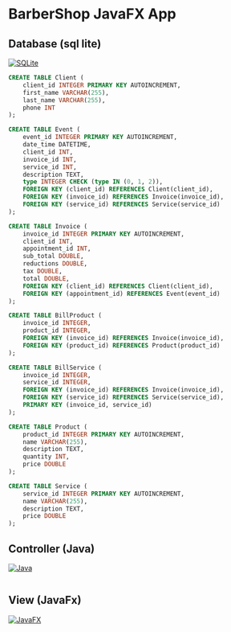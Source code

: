 # BarberShop JavaFX App

## Database (sql lite)
[![SQLite](https://img.shields.io/badge/SQLite-3.39.2-lightgrey.svg)](https://www.sqlite.org)
```sql
CREATE TABLE Client (
    client_id INTEGER PRIMARY KEY AUTOINCREMENT,
    first_name VARCHAR(255),
    last_name VARCHAR(255),
    phone INT
);

CREATE TABLE Event (
    event_id INTEGER PRIMARY KEY AUTOINCREMENT,
    date_time DATETIME,
    client_id INT,
    invoice_id INT,
    service_id INT,
    description TEXT,
    type INTEGER CHECK (type IN (0, 1, 2)),
    FOREIGN KEY (client_id) REFERENCES Client(client_id),
    FOREIGN KEY (invoice_id) REFERENCES Invoice(invoice_id),
    FOREIGN KEY (service_id) REFERENCES Service(service_id)
);

CREATE TABLE Invoice (
    invoice_id INTEGER PRIMARY KEY AUTOINCREMENT,
    client_id INT,
    appointment_id INT,
    sub_total DOUBLE,
    reductions DOUBLE,
    tax DOUBLE,
    total DOUBLE,
    FOREIGN KEY (client_id) REFERENCES Client(client_id),
    FOREIGN KEY (appointment_id) REFERENCES Event(event_id)
);

CREATE TABLE BillProduct (
    invoice_id INTEGER,
    product_id INTEGER,
    FOREIGN KEY (invoice_id) REFERENCES Invoice(invoice_id),
    FOREIGN KEY (product_id) REFERENCES Product(product_id)
);

CREATE TABLE BillService (
    invoice_id INTEGER,
    service_id INTEGER,
    FOREIGN KEY (invoice_id) REFERENCES Invoice(invoice_id),
    FOREIGN KEY (service_id) REFERENCES Service(service_id),
    PRIMARY KEY (invoice_id, service_id)
);

CREATE TABLE Product (
    product_id INTEGER PRIMARY KEY AUTOINCREMENT,
    name VARCHAR(255),
    description TEXT,
    quantity INT,
    price DOUBLE
);

CREATE TABLE Service (
    service_id INTEGER PRIMARY KEY AUTOINCREMENT,
    name VARCHAR(255),
    description TEXT,
    price DOUBLE
);
```

## Controller (Java)
[![Java](https://img.shields.io/badge/Java-17-red.svg)](https://www.java.com)
```java

```

## View (JavaFx)
[![JavaFX](https://img.shields.io/badge/JavaFX-20-blue.svg)](https://openjfx.io)
```java

```
```xml

```
